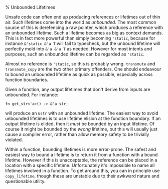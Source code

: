 % Unbounded Lifetimes

Unsafe code can often end up producing references or lifetimes out of thin air.
Such lifetimes come into the world as *unbounded*. The most common source of this
is derefencing a raw pointer, which produces a reference with an unbounded lifetime.
Such a lifetime becomes as big as context demands. This is in fact more powerful
than simply becoming `'static`, because for instance `&'static &'a T`
will fail to typecheck, but the unbound lifetime will perfectly mold into
`&'a &'a T` as needed. However for most intents and purposes, such an unbounded
lifetime can be regarded as `'static`.

Almost no reference is `'static`, so this is probably wrong. `transmute` and
`transmute_copy` are the two other primary offenders. One should endeavour to
bound an unbounded lifetime as quick as possible, especially across function
boundaries.

Given a function, any output lifetimes that don't derive from inputs are
unbounded. For instance:

```rust,ignore
fn get_str<'a>() -> &'a str;
```

will produce an `&str` with an unbounded lifetime. The easiest way to avoid
unbounded lifetimes is to use lifetime elision at the function boundary.
If an output lifetime is elided, then it *must* be bounded by an input lifetime.
Of course it might be bounded by the *wrong* lifetime, but this will usually
just cause a compiler error, rather than allow memory safety to be trivially
violated.

Within a function, bounding lifetimes is more error-prone. The safest and easiest
way to bound a lifetime is to return it from a function with a bound lifetime.
However if this is unacceptable, the reference can be placed in a location with
a specific lifetime. Unfortunately it's impossible to name all lifetimes involved
in a function. To get around this, you can in principle use `copy_lifetime`, though
these are unstable due to their awkward nature and questionable utility.

